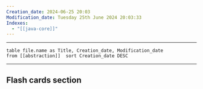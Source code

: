 ```yaml
---
Creation_date: 2024-06-25 20:03
Modification_date: Tuesday 25th June 2024 20:03:33
Indexes:
  - "[[java-core]]"
---
```


----

```dataview
table file.name as Title, Creation_date, Modification_date
from [[abstraction]]  sort Creation_date DESC
```


















---
## Flash cards section
